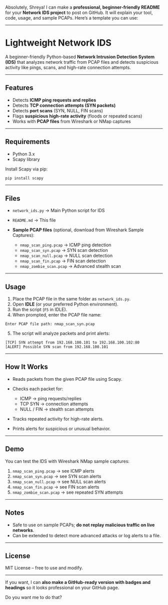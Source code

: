Absolutely, Shreya! I can make a **professional, beginner-friendly README** for your **Network IDS project** to post on GitHub. It will explain your tool, code, usage, and sample PCAPs. Here’s a template you can use:

---

# **Lightweight Network IDS**

A beginner-friendly Python-based **Network Intrusion Detection System (IDS)** that analyzes network traffic from PCAP files and detects suspicious activity like pings, scans, and high-rate connection attempts.

---

## **Features**

* Detects **ICMP ping requests and replies**
* Detects **TCP connection attempts (SYN packets)**
* Detects **port scans** (SYN, NULL, FIN scans)
* Flags **suspicious high-rate activity** (floods or repeated scans)
* Works with **PCAP files** from Wireshark or NMap captures

---

## **Requirements**

* Python 3.x
* Scapy library

Install Scapy via pip:

```bash
pip install scapy
```

---

## **Files**

* `network_ids.py` → Main Python script for IDS
* `README.md` → This file
* **Sample PCAP files** (optional, download from Wireshark Sample Captures):

  * `nmap_scan_ping.pcap` → ICMP ping detection
  * `nmap_scan_syn.pcap` → SYN scan detection
  * `nmap_scan_null.pcap` → NULL scan detection
  * `nmap_scan_fin.pcap` → FIN scan detection
  * `nmap_zombie_scan.pcap` → Advanced stealth scan

---

## **Usage**

1. Place the PCAP file in the same folder as `network_ids.py`.
2. Open **IDLE** (or your preferred Python environment).
3. Run the script (`F5` in IDLE).
4. When prompted, enter the PCAP file name:

```text
Enter PCAP file path: nmap_scan_syn.pcap
```

5. The script will analyze packets and print alerts:

```text
[TCP] SYN attempt from 192.168.100.101 to 192.168.100.102:80
[ALERT] Possible SYN scan from 192.168.100.101
```

---

## **How It Works**

* Reads packets from the given PCAP file using Scapy.
* Checks each packet for:

  * ICMP → ping requests/replies
  * TCP SYN → connection attempts
  * NULL / FIN → stealth scan attempts
* Tracks repeated activity for high-rate alerts.
* Prints alerts for suspicious or unusual behavior.

---

## **Demo**

You can test the IDS with Wireshark NMap sample captures:

1. `nmap_scan_ping.pcap` → see ICMP alerts
2. `nmap_scan_syn.pcap` → see SYN scan alerts
3. `nmap_scan_null.pcap` → see NULL scan alerts
4. `nmap_scan_fin.pcap` → see FIN scan alerts
5. `nmap_zombie_scan.pcap` → see repeated SYN attempts

---

## **Notes**

* Safe to use on sample PCAPs; **do not replay malicious traffic on live networks**.
* Can be extended to detect more advanced attacks or log alerts to a file.

---

## **License**

MIT License – free to use and modify.

---

If you want, I can **also make a GitHub-ready version with badges and headings** so it looks professional on your GitHub page.

Do you want me to do that?
